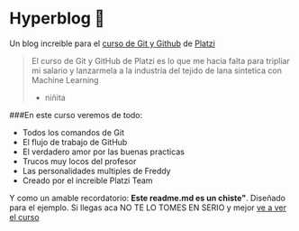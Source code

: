 # Hyperblog 💚
Un blog increible para el [curso de Git y Github](http:https://platzi.com/clases/git-github/// "curso de Git y Github") de [Platzi](http://https://platzi.com/ "Platzi")
>El curso de Git y GitHub de Platzi es lo que me hacia falta para tripliar mi salario y lanzarmela a la industria del tejido de lana sintetica con Machine Learning
>- niñita

###En este curso veremos de todo:
- Todos los comandos de Git
- El flujo de trabajo de GitHub
- El verdadero amor por las buenas practicas
- Trucos muy locos del profesor
- Las personalidades multiples de Freddy
- Creado por el increible Platzi Team

Y como un amable recordatorio: **Este readme.md es un chiste"**. Diseñado para el ejemplo. Si llegas aca NO TE LO TOMES EN SERIO y mejor [ve a ver el curso](http://https://platzi.com/clases/git-github/ "ve a ver el curso")
